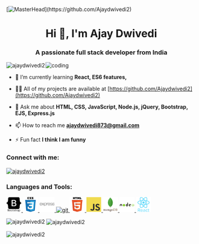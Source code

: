 [![MasterHead]([https://img.freepik.com/free-vector/hand-drawn-web-developers_23-2148819604.jpg?w=1380&t=st=1683459518~exp=1683460118~hmac=dbefbf1b853ec5608662bce97986559c476445b80d53c53dbbf24ac0563b6261](https://img.freepik.com/free-vector/teenager-drinks-coffee-bedroom-with-workspace-hacker-night_107791-5413.jpg?w=1380&t=st=1683460888~exp=1683461488~hmac=0a12be6df83aed983c6a8ffbbc100038b3633e77e35288b9afddce8f419fc8ef))](https://github.com/Ajaydwivedi2)
<h1 align="center">Hi 👋, I'm Ajay Dwivedi</h1>
<h3 align="center">A passionate full stack developer from India</h3>
<img align="right" alt="coding" width="400" src="https://cdn.hashnode.com/res/hashnode/image/upload/v1670664007515/7nRHqrTst.gif" alt="">


<p align="left"> <img src="https://komarev.com/ghpvc/?username=ajaydwivedi2&label=Profile%20views&color=0e75b6&style=flat" alt="ajaydwivedi2" /> </p>

- 🌱 I’m currently learning **React, ES6 features,**

- 👨‍💻 All of my projects are available at [https://github.com/Ajaydwivedi2](https://github.com/Ajaydwivedi2)

- 💬 Ask me about **HTML, CSS, JavaScript, Node.js, jQuery, Bootstrap, EJS, Express.js**

- 📫 How to reach me **ajaydwivedi873@gmail.com**

- ⚡ Fun fact **I think I am funny**

<h3 align="left">Connect with me:</h3>
<p align="left">
<a href="https://linkedin.com/in/ajaydwivedi2" target="blank"><img align="center" src="https://raw.githubusercontent.com/rahuldkjain/github-profile-readme-generator/master/src/images/icons/Social/linked-in-alt.svg" alt="ajaydwivedi2" height="30" width="40" /></a>
</p>

<h3 align="left">Languages and Tools:</h3>
<p align="left"> <a href="https://getbootstrap.com" target="_blank" rel="noreferrer"> <img src="https://raw.githubusercontent.com/devicons/devicon/master/icons/bootstrap/bootstrap-plain-wordmark.svg" alt="bootstrap" width="40" height="40"/> </a> <a href="https://www.w3schools.com/css/" target="_blank" rel="noreferrer"> <img src="https://raw.githubusercontent.com/devicons/devicon/master/icons/css3/css3-original-wordmark.svg" alt="css3" width="40" height="40"/> </a> <a href="https://expressjs.com" target="_blank" rel="noreferrer"> <img src="https://raw.githubusercontent.com/devicons/devicon/master/icons/express/express-original-wordmark.svg" alt="express" width="40" height="40"/> </a> <a href="https://git-scm.com/" target="_blank" rel="noreferrer"> <img src="https://www.vectorlogo.zone/logos/git-scm/git-scm-icon.svg" alt="git" width="40" height="40"/> </a> <a href="https://www.w3.org/html/" target="_blank" rel="noreferrer"> <img src="https://raw.githubusercontent.com/devicons/devicon/master/icons/html5/html5-original-wordmark.svg" alt="html5" width="40" height="40"/> </a> <a href="https://developer.mozilla.org/en-US/docs/Web/JavaScript" target="_blank" rel="noreferrer"> <img src="https://raw.githubusercontent.com/devicons/devicon/master/icons/javascript/javascript-original.svg" alt="javascript" width="40" height="40"/> </a> <a href="https://www.mongodb.com/" target="_blank" rel="noreferrer"> <img src="https://raw.githubusercontent.com/devicons/devicon/master/icons/mongodb/mongodb-original-wordmark.svg" alt="mongodb" width="40" height="40"/> </a> <a href="https://nodejs.org" target="_blank" rel="noreferrer"> <img src="https://raw.githubusercontent.com/devicons/devicon/master/icons/nodejs/nodejs-original-wordmark.svg" alt="nodejs" width="40" height="40"/> </a> <a href="https://reactjs.org/" target="_blank" rel="noreferrer"> <img src="https://raw.githubusercontent.com/devicons/devicon/master/icons/react/react-original-wordmark.svg" alt="react" width="40" height="40"/> </a> </p>

<p><img align="left" src="https://github-readme-stats.vercel.app/api/top-langs?username=ajaydwivedi2&show_icons=true&locale=en&layout=compact" alt="ajaydwivedi2" /></p>

<p>&nbsp;<img align="center" src="https://github-readme-stats.vercel.app/api?username=ajaydwivedi2&show_icons=true&locale=en" alt="ajaydwivedi2" /></p>

<p><img align="center" src="https://github-readme-streak-stats.herokuapp.com/?user=ajaydwivedi2&" alt="ajaydwivedi2" /></p>

